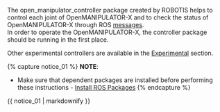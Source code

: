 The open_manipulator_controller package created by ROBOTIS helps to control each joint of OpenMANIPULATOR-X and to check the status of OpenMANIPULATOR-X through ROS [messages](/docs/en/platform/openmanipulator_x/ros_controller_package/#message-list).  
In order to operate the OpenMANIPULATOR-X, the controller package should be running in the first place.

Other experimental controllers are available in the [Experimental](/docs/en/platform/openmanipulator_x/ros_controller_experiment/#experimental) section.

{% capture notice_01 %}
**NOTE**: 
- Make sure that dependent packages are installed before performing these instructions - [Install ROS Packages](/docs/en/platform/openmanipulator_x/quick_start_guide/#install-ros-packages)
{% endcapture %}
<div class="notice--info">{{ notice_01 | markdownify }}</div>
